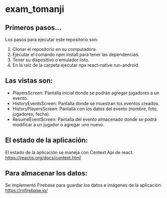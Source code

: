 # exam_tomanji
## Primeros pasos...

Los pasos para ejecutar este repositorio son:
1. Clonar el repositorio en su computadora.
2. Ejecutar el comando npm install para tener las dependencias.
3. Tener su dispositivo o emulador listo.
4. En la raíz de la carpeta ejecutar npx react-native run-android


## Las vistas son:
- PlayersScreen: Pantalla inicial donde se podrán agregar jugadores a un evento.
- HistoryEventsScreen: Pantalla donde se muestran los eventos creados.
- HistoryPlayersScreen: Pantalla con los datos del evento (nombre, foto, jugadores, fecha).
- ResumeEventScreen: Pantalla del evento almacenado donde se podrá modificar a un jugador o agregar uno nuevo.


## El estado de la aplicación:
El estado de la aplicación se maneja con Context Api de react. 
<https://reactjs.org/docs/context.html>

## Para almacenar los datos:
Se implementó Firebase para guardar los datos e imágenes de la aplicación. <https://rnfirebase.io/>
